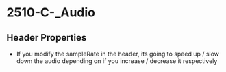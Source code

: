 # 2510-C-_Audio

## Header Properties
- If you modify the sampleRate in the header, its going to speed up / slow down the audio depending on if you increase / decrease it respectively